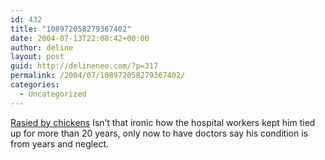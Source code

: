 ```yaml
---
id: 432
title: "108972058279367402"
date: 2004-07-13T22:08:42+00:00
author: deline
layout: post
guid: http://delineneo.com/?p=317
permalink: /2004/07/108972058279367402/
categories:
  - Uncategorized
---
```

[Rasied by chickens](http://www.smh.com.au/articles/2004/07/12/1089484304986.html) Isn&#8217;t that ironic how the hospital workers kept him tied up for more than 20 years, only now to have doctors say his condition is from years and neglect.